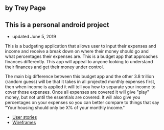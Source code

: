 ## by Trey Page
## This is a personal android project
+ updated June 5, 2019

This is a budgeting application that allows user to input their expenses and income and receive a 
break down on where their money should go and what percentages their expenses are.
This is a budget app that approaches finances differently. This app will appeal to anyone looking to 
understand their finances and get their money under control. 

The main big difference between this budget app and the other 3.8 trillion (random guess) will be 
that it takes in all projected monthly expenses first, then when income is applied it will tell you 
how to separate your income to cover those expenses. Once all expenses are covered it will give "play" 
money, but not until the essentials are covered. It will also give you percentages on your expenses 
so you can better compare to things that say "Your housing should only be X% of your monthly income."

+ [User stories](docs/user-stories.md)
+ [Wireframes](docs/Android%20budget%20app.pdf)